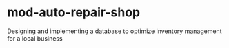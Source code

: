 # mod-auto-repair-shop
Designing and implementing a database to optimize inventory management for a local business

